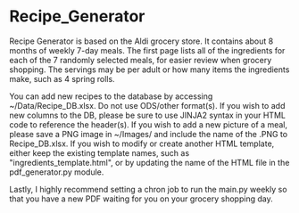 # Recipe_Generator
Recipe Generator is based on the Aldi grocery store. It contains about 8 months of weekly 7-day meals.
The first page lists all of the ingredients for each of the 7 randomly selected meals, for easier review when grocery shopping.
The servings may be per adult or how many items the ingredients make, such as 4 spring rolls.


You can add new recipes to the database by accessing ~/Data/Recipe_DB.xlsx. Do not use ODS/other format(s).
If you wish to add new columns to the DB, please be sure to use JINJA2 syntax in your HTML code to reference the header(s).
If you wish to add a new picture of a meal, please save a PNG image in ~/Images/ and include the name of the .PNG to Recipe_DB.xlsx. 
If you wish to modify or create another HTML template, either keep the existing template names, such as "ingredients_template.html", or by updating the name of the HTML file in the pdf_generator.py module.

Lastly, I highly recommend setting a chron job to run the main.py weekly so that you have a new PDF waiting for you on your grocery shopping day. 
